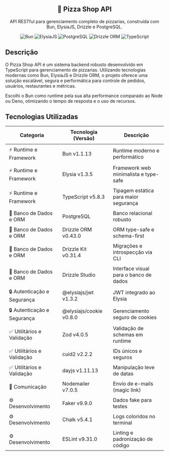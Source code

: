 <h2 align="center">🍕 Pizza Shop API</h2>
<p align="center">
  API RESTful para gerenciamento completo de pizzarias, construída com Bun, ElysiaJS, Drizzle e PostgreSQL.
</p>

<p align="center">
  <img alt="Bun" src="https://img.shields.io/badge/Bun-2E3849?style=for-the-badge&logo=bun&logoColor=white&color=2E3849&labelColor=2E3849" />
  <img alt="ElysiaJS" src="https://img.shields.io/badge/ElysiaJS-2E3849?style=for-the-badge&logo=javascript&logoColor=white&color=2E3849&labelColor=2E3849" />
  <img alt="PostgreSQL" src="https://img.shields.io/badge/PostgreSQL-2E3849?style=for-the-badge&logo=postgresql&logoColor=white&color=2E3849&labelColor=2E3849" />
  <img alt="Drizzle ORM" src="https://img.shields.io/badge/Drizzle-2E3849?style=for-the-badge&logo=databricks&logoColor=white&color=2E3849&labelColor=2E3849" />
  <img alt="TypeScript" src="https://img.shields.io/badge/TypeScript-5.8.3-2E3849?style=for-the-badge&logo=typescript&logoColor=white&color=2E3849&labelColor=2E3849" />
</p>

## Descrição

O Pizza Shop API é um sistema backend robusto desenvolvido em TypeScript para gerenciamento de pizzarias. Utilizando tecnologias modernas como Bun, ElysiaJS e Drizzle ORM, o projeto oferece uma solução escalável, segura e performática para controle de pedidos, usuários, restaurantes e métricas.

Escolhi o Bun como runtime pela sua alta performance comparado ao Node ou Deno, otimizando o tempo de resposta e o uso de recursos.

## Tecnologias Utilizadas
<div align="center">

<table>
  <thead>
    <tr>
      <th style="padding: 8px 12px;">Categoria</th>
      <th style="padding: 8px 12px;">Tecnologia (Versão)</th>
      <th style="padding: 8px 12px;">Descrição</th>
    </tr>
  </thead>
  <tbody>
    <tr>
      <td style="padding: 6px 12px;">⚡ Runtime e Framework</td>
      <td style="padding: 6px 12px;">Bun v1.1.13</td>
      <td style="padding: 6px 12px;">Runtime moderno e performático</td>
    </tr>
    <tr>
      <td style="padding: 6px 12px;">⚡ Runtime e Framework</td>
      <td style="padding: 6px 12px;">Elysia v1.3.5</td>
      <td style="padding: 6px 12px;">Framework web minimalista e type-safe</td>
    </tr>
    <tr>
      <td style="padding: 6px 12px;">⚡ Runtime e Framework</td>
      <td style="padding: 6px 12px;">TypeScript v5.8.3</td>
      <td style="padding: 6px 12px;">Tipagem estática para maior segurança</td>
    </tr>
    <tr>
      <td style="padding: 6px 12px;">📁 Banco de Dados e ORM</td>
      <td style="padding: 6px 12px;">PostgreSQL</td>
      <td style="padding: 6px 12px;">Banco relacional robusto</td>
    </tr>
    <tr>
      <td style="padding: 6px 12px;">📁 Banco de Dados e ORM</td>
      <td style="padding: 6px 12px;">Drizzle ORM v0.43.0</td>
      <td style="padding: 6px 12px;">ORM type-safe e schema-first</td>
    </tr>
    <tr>
      <td style="padding: 6px 12px;">📁 Banco de Dados e ORM</td>
      <td style="padding: 6px 12px;">Drizzle Kit v0.31.4</td>
      <td style="padding: 6px 12px;">Migrações e introspecção via CLI</td>
    </tr>
    <tr>
      <td style="padding: 6px 12px;">📁 Banco de Dados e ORM</td>
      <td style="padding: 6px 12px;">Drizzle Studio</td>
      <td style="padding: 6px 12px;">Interface visual para o banco de dados</td>
    </tr>
    <tr>
      <td style="padding: 6px 12px;">🔒 Autenticação e Segurança</td>
      <td style="padding: 6px 12px;">@elysiajs/jwt v1.3.2</td>
      <td style="padding: 6px 12px;">JWT integrado ao Elysia</td>
    </tr>
    <tr>
      <td style="padding: 6px 12px;">🔒 Autenticação e Segurança</td>
      <td style="padding: 6px 12px;">@elysiajs/cookie v0.8.0</td>
      <td style="padding: 6px 12px;">Gerenciamento seguro de cookies</td>
    </tr>
    <tr>
      <td style="padding: 6px 12px;">✅ Utilitários e Validação</td>
      <td style="padding: 6px 12px;">Zod v4.0.5</td>
      <td style="padding: 6px 12px;">Validação de schemas em runtime</td>
    </tr>
    <tr>
      <td style="padding: 6px 12px;">✅ Utilitários e Validação</td>
      <td style="padding: 6px 12px;">cuid2 v2.2.2</td>
      <td style="padding: 6px 12px;">IDs únicos e seguros</td>
    </tr>
    <tr>
      <td style="padding: 6px 12px;">✅ Utilitários e Validação</td>
      <td style="padding: 6px 12px;">dayjs v1.11.13</td>
      <td style="padding: 6px 12px;">Manipulação leve de datas</td>
    </tr>
    <tr>
      <td style="padding: 6px 12px;">📨 Comunicação</td>
      <td style="padding: 6px 12px;">Nodemailer v7.0.5</td>
      <td style="padding: 6px 12px;">Envio de e-mails (magic link)</td>
    </tr>
    <tr>
      <td style="padding: 6px 12px;">⚙️ Desenvolvimento</td>
      <td style="padding: 6px 12px;">Faker v9.9.0</td>
      <td style="padding: 6px 12px;">Dados fake para testes</td>
    </tr>
    <tr>
      <td style="padding: 6px 12px;">⚙️ Desenvolvimento</td>
      <td style="padding: 6px 12px;">Chalk v5.4.1</td>
      <td style="padding: 6px 12px;">Logs coloridos no terminal</td>
    </tr>
    <tr>
      <td style="padding: 6px 12px;">⚙️ Desenvolvimento</td>
      <td style="padding: 6px 12px;">ESLint v9.31.0</td>
      <td style="padding: 6px 12px;">Linting e padronização de código</td>
    </tr>
  </tbody>
</table>

</div>
